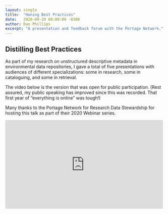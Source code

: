 ```yaml
---
layout: single
title:  "Honing Best Practices"
date:   2020-09-20 00:00:00 -0300
author: Dan Phillips
excerpt: "A presentation and feedback forum with the Portage Network."
---
```


## Distilling Best Practices

As part of my research on unstructured descriptive metadata in environmental data repositories, I gave a total of five presentations with audiences of different specializations: some in research, some in cataloguing, and some in retrieval.

The video below is the version that was open for public participation. (Rest assured, my public speaking has improved since this was recorded. That first year of “everything is online” was tough!)

Many thanks to the Portage Network for Research Data Stewardship for hosting this talk as part of their 2020 Webinar series.

<iframe loading="lazy" title="Portage Webinar – Data Summaries: Distilling Best Practices" width="500" height="281" src="https://www.youtube.com/embed/kUIoX3OB130?feature=oembed" frameborder="0" allow="accelerometer; autoplay; clipboard-write; encrypted-media; gyroscope; picture-in-picture" allowfullscreen=""></iframe>
